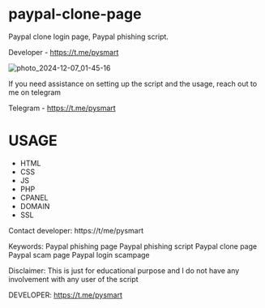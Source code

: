# paypal-clone-page
Paypal clone login page, Paypal phishing script. 

Developer - https://t.me/pysmart

![photo_2024-12-07_01-45-16](https://github.com/user-attachments/assets/718beabf-6828-49e9-af13-346006bae62a)

If you need assistance on setting up the script and the usage, reach out to me on telegram 

Telegram - https://t.me/pysmart

# USAGE
- HTML
- CSS
- JS
- PHP
- CPANEL
- DOMAIN
- SSL

Contact developer: https://t/me/pysmart

Keywords:
Paypal phishing page
Paypal phishing script
Paypal clone page
Paypal scam page
Paypal login scampage

Disclaimer:
This is just for educational purpose and I do not have any involvement with any user of the script

DEVELOPER: https://t.me/pysmart
